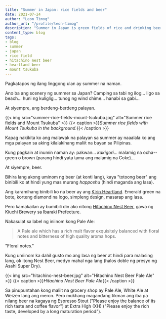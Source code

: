 ```yaml
---
title: "Summer in Japan: rice fields and beer"
date: 2021-07-24
author: "Leon Timog"
author_url: "/profile/leon-timog"
description: "Summer in Japan is green fields of rice and drinking beer in the evening"
content_type: blog
tags:
- blog
- summer
- japan
- rice field
- hitachino nest beer
- heartland beer
- mount tsukuba
---
```

Pagkatapos ng ilang linggong ulan ay summer na naman.

Ano ba ang scenery ng summer sa Japan? Camping sa tabi ng ilog... ligo sa beach... huni ng kuliglig... tunog ng wind chime... hanabi sa gabi...

At siyempre, ang berdeng-berdeng palayan.

{{< img src="summer-rice-fields-mount-tsukuba.jpg" alt="Summer rice fields and Mount Tsukuba" >}}
{{< caption >}}*Summer rice fields with Mount Tsukuba in the background.*{{< /caption >}}

Kapag nakikita ko ang malawak na palayan sa summer ay naaalala ko ang mga palayan sa aking kilalakihang maliit na bayan sa Pilipinas.

Kung pagkain at inumin naman ay: pakwan... *kakigori*... malamig na ocha--green o brown (parang hindi yata tama ang malamig na Coke)...

At siyempre, beer.

Bihira lang akong uminom ng beer (at konti lang), kaya "totoong beer" ang binibili ko at hindi yung mas murang *happoshu* (hindi maganda ang lasa).

Ang karamihang binibili ko na beer ay ang [Kirin Heartland](http://www.heartland.jp/). Emerald green na bote, korteng diamond na logo, simpleng design, masarap ang lasa.

Pero kamakailan ay bumibili din ako nitong [Hitachino Nest Beer](https://hitachino.cc/en/), gawa ng Kiuchi Brewery sa Ibaraki Prefecture.

Nakasulat sa label ng iniinom kong Pale Ale:

>A Pale ale which has a rich malt flavor exquisitely balanced with floral notes and bitterness of high quality aroma hops.

"Floral notes."

Kung umiinom ka dahil gusto mo ang lasa ng beer at hindi para malasing lang, ok itong Nest Beer, medyo mahal nga lang (halos doble ng presyo ng Asahi Super Dry).

{{< img src="hitachino-nest-beer.jpg" alt="Hitachino Nest Beer Pale Ale" >}}
{{< caption >}}*Hitachino Nest Beer Pale Ale*{{< /caption >}}

Sa pinupuntahan kong maliit na grocery shop ay Pale Ale, White Ale at Weizen lang ang meron. Pero mukhang magandang tikman ang iba pa nilang beer na kagaya ng Espresso Stout ("Please enjoy the balance of its rich taste and coffee flavor") at Extra High (XH) ("Please enjoy the rich taste, developed by a long maturation period").